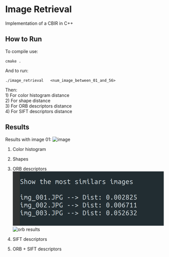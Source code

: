 # Image Retrieval
Implementation of a CBIR in C++

## How to Run
To compile use:
    
    cmake .

And to run:
    
    ./image_retrieval   <num_image_between_01_and_56>

Then:\
     1) For color histogram distance\
     2) For shape distance\
     3) For ORB descriptors distance\
     4) For SIFT descriptors distance

## Results
Results with image 01:
![image](./image_database/001.JPG)

1) Color histogram

2) Shapes

3) ORB descriptors
![orb](./screenshots/01_orb.png?raw=true "ORB results")
![orb results](./screenshots/01_orb_tot.png)

4) SIFT descriptors

5) ORB + SIFT descriptors

